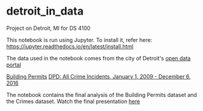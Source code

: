 # detroit_in_data
Project on Detroit, MI for DS 4100


This notebook is run using Jupyter. To install it, refer here: https://jupyter.readthedocs.io/en/latest/install.html

The data used in the notebook comes from the city of Detroit's [open data portal](https://data.detroitmi.gov/)

[Building Permits](https://data.detroitmi.gov/Property-Parcels/Building-Permits/xw2a-a7tf) 
[DPD: All Crime Incidents, January 1, 2009 - December 6, 2016](https://data.detroitmi.gov/Public-Safety/DPD-All-Crime-Incidents-January-1-2009-December-6-/invm-th67)

The notebook contains the final analysis of the Building Permits dataset and the Crimes dataset. Watch the final presentation [here](https://youtu.be/oXdV_dzeRqE)
